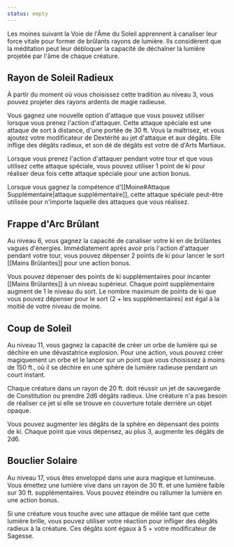 ```yaml
---
status: empty
---
```

Les moines suivant la Voie de l'Âme du Soleil apprennent à canaliser leur force vitale pour former de brûlants rayons de lumière. Ils considèrent que la méditation peut leur débloquer la capacité de déchaîner la lumière projetée par l'âme de chaque créature.

## Rayon de Soleil Radieux

À partir du moment où vous choisissez cette tradition au niveau 3, vous pouvez projeter des rayons ardents de magie radieuse.

Vous gagnez une nouvelle option d'attaque que vous pouvez utiliser lorsque vous prenez l'action d'attaquer. Cette attaque spéciale est une attaque de sort à distance, d'une portée de 30 ft. Vous la maîtrisez, et vous ajoutez votre modificateur de Dextérité au jet d'attaque et aux dégâts. Elle inflige des dégâts radieux, et son dé de dégâts est votre dé d'Arts Martiaux. 

Lorsque vous prenez l'action d'attaquer pendant votre tour et que vous utilisez cette attaque spéciale, vous pouvez utiliser 1 point de ki pour réaliser deux fois cette attaque spéciale pour une action bonus.

Lorsque vous gagnez la compétence d'[[Moine#Attaque Supplémentaire|attaque supplémentaire]], cette attaque spéciale peut-être utilisée pour n'importe laquelle des attaques que vous réalisez.

## Frappe d'Arc Brûlant

Au niveau 6, vous gagnez la capacité de canaliser votre ki en de brûlantes vagues d'énergies. Immédiatement après avoir pris l'action d'attaquer pendant votre tour, vous pouvez dépenser 2 points de ki pour lancer le sort [[Mains Brûlantes]] pour une action bonus.

Vous pouvez dépenser des points de ki supplémentaires pour incanter [[Mains Brûlantes]] à un niveau supérieur. Chaque point supplémentaire augment de 1 le niveau du sort. Le nombre maximum de points de ki que vous pouvez dépenser pour le sort (2 + les supplémentaires) est égal à la moitié de votre niveau de moine.

## Coup de Soleil

Au niveau 11, vous gagnez la capacité de créer un orbe de lumière qui se déchire en une dévastatrice explosion. Pour une action, vous pouvez créer magiquement un orbe et le lancer sur un point que vous choisissez à moins de 150 ft., où il se déchire en une sphère de lumière radieuse pendant un court instant.

Chaque créature dans un rayon de 20 ft. doit réussir un jet de sauvegarde de Constitution ou prendre 2d6 dégâts radieux. Une créature n'a pas besoin de réaliser ce jet si elle se trouve en couverture totale derrière un objet opaque.

Vous pouvez augmenter les dégâts de la sphère en dépensant des points de ki. Chaque point que vous dépensez, au plus 3, augmente les dégâts de 2d6.

## Bouclier Solaire

Au niveau 17, vous êtes enveloppé dans une aura magique et lumineuse. Vous émettez une lumière vive dans un rayon de 30 ft. et une lumière faible sur 30 ft. supplémentaires. Vous pouvez éteindre ou rallumer la lumière en une action bonus.

Si une créature vous touche avec une attaque de mêlée tant que cette lumière brille, vous pouvez utiliser votre réaction pour infliger des dégâts radieux à la créature. Ces dégâts sont égaux à 5 + votre modificateur de Sagesse.